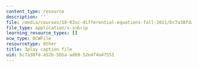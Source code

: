 ```yaml
---
content_type: resource
description: ''
file: /media/courses/18-03sc-differential-equations-fall-2011/bc7a38fda52b5b5aad6952e4f4a47551_rZ3-nFV6l8w.vtt
file_type: application/x-subrip
learning_resource_types: []
ocw_type: OCWFile
resourcetype: Other
title: 3play caption file
uid: bc7a38fd-a52b-5b5a-ad69-52e4f4a47551
---
```

